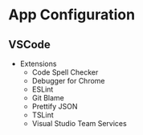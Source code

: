 App Configuration
================


VSCode
------

* Extensions
  * Code Spell Checker
  * Debugger for Chrome
  * ESLint
  * Git Blame
  * Prettify JSON
  * TSLint
  * Visual Studio Team Services
